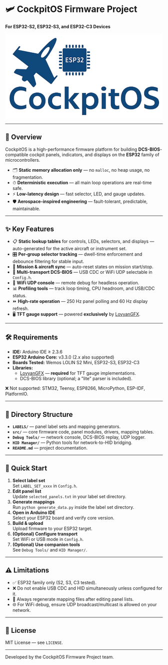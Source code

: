 # 🛩 CockpitOS Firmware Project  
**For ESP32-S2, ESP32-S3, and ESP32-C3 Devices**  

![CockpitOS Logo](./CockpitOS_logo.png)

---

## 📖 Overview

CockpitOS is a high-performance firmware platform for building **DCS-BIOS**-compatible cockpit panels, indicators, and displays on the **ESP32** family of microcontrollers.

- 🗂 **Static memory allocation only** — no `malloc`, no heap usage, no fragmentation.  
- ⏱ **Deterministic execution** — all main loop operations are real-time safe.  
- ⚡ **Low-latency design** — fast selector, LED, and gauge updates.  
- 🛡 **Aerospace-inspired engineering** — fault-tolerant, predictable, maintainable.  

---

## ✨ Key Features

- 📋 **Static lookup tables** for controls, LEDs, selectors, and displays — auto-generated for the active aircraft or instrument set.  
- 🎛 **Per-group selector tracking** — dwell-time enforcement and debounce filtering for stable input.  
- 🛫 **Mission & aircraft sync** — auto-reset states on mission start/stop.  
- 🔌 **Multi-transport DCS-BIOS** — USB CDC or WiFi UDP selectable in `Config.h`.  
- 📡 **WiFi UDP console** — remote debug for headless operation.  
- 📊 **Profiling tools** — track loop timing, CPU headroom, and USB/CDC status.  
- ⏩ **High-rate operation** — 250 Hz panel polling and 60 Hz display refresh.  
- 🖥 **TFT gauge support** — powered **exclusively** by [LovyanGFX](https://github.com/lovyan03/LovyanGFX).  

---

## 🛠 Requirements

- **IDE:** Arduino IDE ≥ 2.3.6  
- **ESP32 Arduino Core:** v3.3.0 (2.x also supported)  
- **Boards Tested:** Wemos LOLIN S2 Mini, ESP32-S3, ESP32-C3  
- **Libraries:**  
  - [LovyanGFX](https://github.com/lovyan03/LovyanGFX) — **required** for TFT gauge implementations.  
  - DCS-BIOS library (optional; a "lite" parser is included).  

❌ Not supported: STM32, Teensy, ESP8266, MicroPython, ESP-IDF, PlatformIO.

---

## 📂 Directory Structure

- **`LABELS/`** — panel label sets and mapping generators.  
- **`src/`** — core firmware code, panel modules, drivers, mapping tables.  
- **`Debug Tools/`** — network console, DCS-BIOS replay, UDP logger.  
- **`HID Manager/`** — Python tools for network-to-HID bridging.  
- **`README.md`** — project documentation.  

---

## 🚀 Quick Start

1. **Select label set**  
   Set `LABEL_SET_xxxx` in `Config.h`.  
2. **Edit panel list**  
   Update `selected_panels.txt` in your label set directory.  
3. **Generate mappings**  
   Run `python generate_data.py` inside the label set directory.  
4. **Open in Arduino IDE**  
   Select your ESP32 board and verify core version.  
5. **Build & upload**  
   Upload firmware to your ESP32 target.  
6. **(Optional) Configure transport**  
   Set WiFi or USB mode in `Config.h`.  
7. **(Optional) Use companion tools**  
   See `Debug Tools/` and `HID Manager/`.  

---

## ⚠ Limitations

- ✅ ESP32 family only (S2, S3, C3 tested).  
- ❌ Do not enable USB CDC and HID simultaneously unless configured for it.  
- 🔄 Always regenerate mapping files after editing panel lists.  
- 🌐 For WiFi debug, ensure UDP broadcast/multicast is allowed on your network.  

---

## 📜 License

MIT License — see `LICENSE`.

---

Developed by the CockpitOS Firmware Project team.
